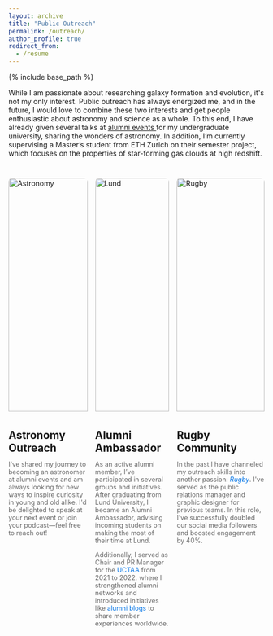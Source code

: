 ```yaml
---
layout: archive
title: "Public Outreach"
permalink: /outreach/
author_profile: true
redirect_from:
  - /resume
---
```

{% include base_path %}

While I am passionate about researching galaxy formation and evolution, it's not my only interest. Public outreach has always energized me, and in the future, I would love to combine these two interests and get people enthusiastic about astronomy and science as a whole. To this end, I have already given several talks at <a href="https://www.utwente.nl/en/alumni/events/2023/9/1097040/twente4tu-alumni-event-zurich-27th-september-2023"> alumni events </a> for my undergraduate university, sharing the wonders of astronomy. In addition, I’m currently supervising a Master’s student from ETH Zurich on their semester project, which focuses on the properties of star-forming gas clouds at high redshift.


<html lang="en">
<head>
  <meta charset="UTF-8">
  <meta name="viewport" content="width=device-width, initial-scale=1.0">
  <title>Three Topics Layout</title>
  <style>
    /* Container for the topics */
    .topics-container {
      display: flex;
      gap: 15px; /* Reduced space between the boxes */
      max-width: 1200px;
      margin: 40px auto;
      justify-content: space-between;
    }

    /* Individual topic cards */
    .topic {
      background: #ffffff;
      border-radius: 8px;
      box-shadow: 0 4px 8px rgba(0, 0, 0, 0.1);
      padding: 15px; /* Reduced padding inside the box */
      width: 300px;
      text-align: center;
    }

    /* Topic images */
    .topic img {
      width: 100%;
      height: auto;
      border-radius: 8px 8px 0 0; /* Round top corners of the image */
      margin-bottom: 5px; /* Reduced space between image and title */
    }

    /* Topic title and description */
    .topic h2 {
      font-size: 1.3rem; /* Smaller font size for title */
      margin-bottom: 5px; /* Reduced space between title and description */
    }

    .topic p {
      font-size: 0.8rem; /* Smaller font size for text */
      color: #666;
    }
  </style>
</head>
<body>
  <div class="topics-container">
    <div class="topic">
      <img src="https://github.com/user-attachments/assets/dff52865-d5f4-4b6f-9bd8-f6a43f38c401" alt="Astronomy" />
      <h2>Astronomy Outreach</h2>
      <p>I've shared my journey to becoming an astronomer at alumni events and am always looking for new ways to inspire curiosity in young and old alike. I'd be delighted to speak at your next event or join your podcast—feel free to reach out!</p>
    </div>
    <div class="topic">
       <img src="https://github.com/user-attachments/assets/a9b3d2cb-e352-4536-ad34-899fb0ed97ca" alt="Lund" />
      <h2>Alumni Ambassador </h2>
      <p> As an active alumni member, I’ve participated in several groups and initiatives. After graduating from Lund University, I became an Alumni Ambassador, advising incoming students on making the most of their time at Lund.</p>
      <p> Additionally, I served as Chair and PR Manager for the <a href="https://www.uct-alumni.nl/" target="_blank" style="text-decoration: none; color: #0073e6;">UCTAA</a> from 2021 to 2022, where I strengthened alumni networks and introduced initiatives like <a href="https://www.linkedin.com/pulse/alumni-abroad-z%C3%BCrich-uct-alumni/?trackingId=ChQcwT%2FRSM%2BFqWZYVT4vGg%3D%3D" target="_blank" style="text-decoration: none; color: #0073e6;">alumni blogs</a> to share member experiences worldwide. </p>
    </div>
    <div class="topic">
      <img src="https://github.com/user-attachments/assets/45af1ddb-14e8-4a5f-b4bd-d178f3ec8402" alt="Rugby" />
      <h2>Rugby Community</h2>
      <p>    In the past I have channeled my outreach skills into another passion: <a href="https://www.instagram.com/gczurichvalkyries" target="_blank" style="text-decoration: none; color: #0073e6;"><em>Rugby</em></a>. I've served as the public relations manager and graphic designer for previous teams. In this role, I've 
    successfully doubled our social media followers and boosted engagement by 40%. </p>
    </div>
  </div>
</body>
</html>
